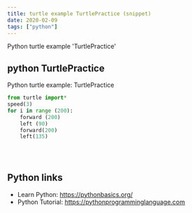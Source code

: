 ```yaml
---
title: turtle example TurtlePractice (snippet)
date: 2020-02-09
tags: ["python"]
---
```

Python turtle example 'TurtlePractice'


## python TurtlePractice

Python turtle example: TurtlePractice

```python
from turtle import*
speed(3)
for i in range (200):
    forward (200)
    left (90)
    forward(200)
    left(135)
    
    
    


```

## Python links

- Learn Python: https://pythonbasics.org/
- Python Tutorial: https://pythonprogramminglanguage.com
